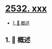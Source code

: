# [2532. xxx](https://github.com/Tdahuyou/TNotes.leetcode/tree/main/notes/2532.%20xxx)

<!-- region:toc -->

- [1. 📝 概述](#1--概述)

<!-- endregion:toc -->

## 1. 📝 概述
